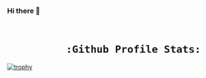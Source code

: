 ### Hi there 👋

<!--
**Knighthawk-Leo/Knighthawk-Leo** is a ✨ _special_ ✨ repository because its `README.md` (this file) appears on your GitHub profile.

Here are some ideas to get you started:

- 🔭 I’m currently working on ...
- 🌱 I’m currently learning ...
- 👯 I’m looking to collaborate on ...
- 🤔 I’m looking for help with ...
- 💬 Ask me about ...
- 📫 How to reach me: ...
- 😄 Pronouns: ...
- ⚡ Fun fact: ...
-->
<h1 align="center">
<code align="center">
      :Github Profile Stats:
</code>
</h1>

[![trophy](https://github-profile-trophy.vercel.app/?username=PulkitSinghDev&column=7&margin-w=15&margin-h=15&no-bg=true&no-frame=true&theme=juicyfresh)](https://github.com/pulkit0076)
